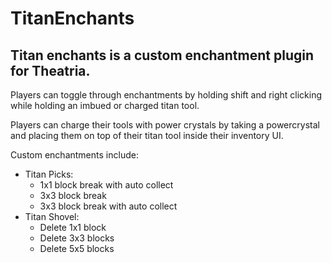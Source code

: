 # **TitanEnchants**

## Titan enchants is a custom enchantment plugin for Theatria.

Players can toggle through enchantments by holding shift and right clicking while holding an imbued or charged titan tool.

Players can charge their tools with power crystals by taking a powercrystal and placing them on top of their titan tool inside their inventory UI.

 Custom enchantments include:
 - Titan Picks:
    - 1x1 block break with auto collect
    - 3x3 block break
    - 3x3 block break with auto collect
 - Titan Shovel:
    - Delete 1x1 block
    - Delete 3x3 blocks
    - Delete 5x5 blocks

